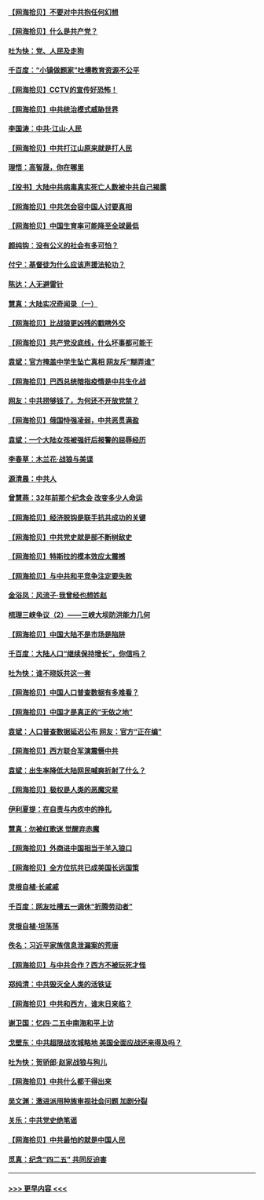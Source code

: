 #### [【网海拾贝】不要对中共抱任何幻想](../pages/nsc993/n12965222.md?t=05220802) 
#### [【网海拾贝】什么是共产党？](../pages/nsc993/n12962781.md?t=05220802) 
#### [吐为快：党、人民及走狗](../pages/nsc993/n12962747.md?t=05220802) 
#### [千百度：“小镇做题家”吐槽教育资源不公平](../pages/nsc993/n12962705.md?t=05220802) 
#### [【网海拾贝】CCTV的宣传好恐怖！](../pages/nsc993/n12959984.md?t=05220802) 
#### [【网海拾贝】中共统治模式威胁世界](../pages/nsc993/n12957622.md?t=05220802) 
#### [李国涛：中共‧江山‧人民](../pages/nsc993/n12957502.md?t=05220802) 
#### [【网海拾贝】中共打江山原来就是打人民](../pages/nsc993/n12954345.md?t=05220802) 
#### [理悟：高智晟，你在哪里](../pages/nsc993/n12953115.md?t=05220802) 
#### [【投书】大陆中共病毒真实死亡人数被中共自己揭露](../pages/nsc993/n12953050.md?t=05220802) 
#### [【网海拾贝】中共怎会容中国人讨要真相](../pages/nsc993/n12952161.md?t=05220802) 
#### [【网海拾贝】中国生育率可能降至全球最低](../pages/nsc993/n12948793.md?t=05220802) 
#### [颜纯钩：没有公义的社会有多可怕？](../pages/nsc993/n12947626.md?t=05220802) 
#### [付宁：基督徒为什么应该声援法轮功？](../pages/nsc993/n12947233.md?t=05220802) 
#### [陈达：人无避雷针](../pages/nsc993/n12947098.md?t=05220802) 
#### [慧真：大陆实况奇闻录（一）](../pages/nsc993/n12945811.md?t=05220802) 
#### [【网海拾贝】比战狼更凶残的戳瞎外交](../pages/nsc993/n12945717.md?t=05220802) 
#### [【网海拾贝】共产党没底线，什么坏事都可能干](../pages/nsc993/n12942090.md?t=05220802) 
#### [袁斌：官方掩盖中学生坠亡真相 网友斥“糊弄谁”](../pages/nsc993/n12942029.md?t=05220802) 
#### [【网海拾贝】巴西总统暗指疫情是中共生化战](../pages/nsc993/n12938999.md?t=05220802) 
#### [网友：中共捞够钱了，为何还不开放党禁？](../pages/nsc993/n12938952.md?t=05220802) 
#### [【网海拾贝】俄国恃强凌弱，中共恶贯满盈](../pages/nsc993/n12936626.md?t=05220802) 
#### [袁斌：一个大陆女孩被强奸后报警的屈辱经历](../pages/nsc993/n12936547.md?t=05220802) 
#### [李春草：木兰花·战狼与美谍](../pages/nsc993/n12935995.md?t=05220802) 
#### [源清晨：中共人](../pages/nsc993/n12935589.md?t=05220802) 
#### [曾慧燕：32年前那个纪念会 改变多少人命运](../pages/nsc993/n12934233.md?t=05220802) 
#### [【网海拾贝】经济脱钩是联手抗共成功的关键](../pages/nsc993/n12934176.md?t=05220802) 
#### [【网海拾贝】中共党史就是部不断树敌史](../pages/nsc993/n12932844.md?t=05220802) 
#### [【网海拾贝】特斯拉的模本效应太震撼](../pages/nsc993/n12925626.md?t=05220802) 
#### [【网海拾贝】与中共和平竞争注定要失败](../pages/nsc993/n12923326.md?t=05220802) 
#### [金浴凤：风流子‧我曾经也想姓赵](../pages/nsc993/n12920911.md?t=05220802) 
#### [梳理三峡争议（2）——三峡大坝防洪能力几何](../pages/nsc993/n12920173.md?t=05220802) 
#### [【网海拾贝】中国大陆不是市场是陷阱](../pages/nsc993/n12920143.md?t=05220802) 
#### [千百度：大陆人口“继续保持增长”，你信吗？](../pages/nsc993/n12918946.md?t=05220802) 
#### [吐为快：谁不晓妖共这一套](../pages/nsc993/n12918941.md?t=05220802) 
#### [【网海拾贝】中国人口普查数据有多难看？](../pages/nsc993/n12917822.md?t=05220802) 
#### [【网海拾贝】中国才是真正的“无依之地”](../pages/nsc993/n12915845.md?t=05220802) 
#### [袁斌：人口普查数据延迟公布 网友：官方“正在编”](../pages/nsc993/n12915748.md?t=05220802) 
#### [【网海拾贝】西方联合军演震慑中共](../pages/nsc993/n12913466.md?t=05220802) 
#### [袁斌：出生率降低大陆网民喊爽折射了什么？](../pages/nsc993/n12913365.md?t=05220802) 
#### [【网海拾贝】极权是人类的恶魔灾星](../pages/nsc993/n12910697.md?t=05220802) 
#### [伊利夏提：在自责与内疚中的挣扎](../pages/nsc993/n12910493.md?t=05220802) 
#### [慧真：勿被红歌迷 觉醒弃赤魔](../pages/nsc993/n12910485.md?t=05220802) 
#### [【网海拾贝】外商进中国相当于羊入狼口](../pages/nsc993/n12908274.md?t=05220802) 
#### [【网海拾贝】全方位抗共已成美国长远国策](../pages/nsc993/n12906878.md?t=05220802) 
#### [灵根自植‧长戚戚](../pages/nsc993/n12905585.md?t=05220802) 
#### [千百度：网友吐槽五一调休“折腾劳动者”](../pages/nsc993/n12905934.md?t=05220802) 
#### [灵根自植‧坦荡荡](../pages/nsc993/n12905562.md?t=05220802) 
#### [佚名：习近平家族信息泄漏案的荒唐](../pages/nsc993/n12904705.md?t=05220802) 
#### [【网海拾贝】与中共合作？西方不被玩死才怪](../pages/nsc993/n12903873.md?t=05220802) 
#### [郑纯清：中共毁灭全人类的活铁证](../pages/nsc993/n12903785.md?t=05220802) 
#### [【网海拾贝】中共和西方，谁末日来临？](../pages/nsc993/n12903482.md?t=05220802) 
#### [谢卫国：忆四‧二五中南海和平上访](../pages/nsc993/n12902192.md?t=05220802) 
#### [戈壁东：中共超限战攻城略地 美国全面应战还来得及吗？](../pages/nsc993/n12902297.md?t=05220802) 
#### [吐为快：贺骄郎‧赵家战狼与狗儿](../pages/nsc993/n12902280.md?t=05220802) 
#### [【网海拾贝】中共什么都干得出来](../pages/nsc993/n12897500.md?t=05220802) 
#### [吴文渊：激进派用种族审视社会问题 加剧分裂](../pages/nsc993/n12893881.md?t=05220802) 
#### [关乐：中共党史绝笔谣](../pages/nsc993/n12897270.md?t=05220802) 
#### [【网海拾贝】中共最怕的就是中国人民](../pages/nsc993/n12894705.md?t=05220802) 
#### [觅真：纪念“四二五” 共同反迫害](../pages/nsc993/n12894553.md?t=05220802) 

----
#### [ >>> 更早内容 <<< ](../indexes/nsc993-earlier.md)
